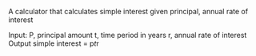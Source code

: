 A calculator that calculates simple interest given principal, annual rate of interest

Input:
P, principal amount
t, time period in years
r, annual rate of interest
Output
simple interest = p*t*r
